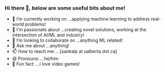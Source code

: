 ### Hi there 👋, below are some useful bits about me!

- 🔭  I’m currently working on ...applying machine learning to address real-world problems!
- 🌱  I'm passionate about ...creating novel solutions, working at the intersection of AI/ML and industry!
- 👯  I’m looking to collaborate on ...anything ML related!
- 💬  Ask me about ...anything!
- 📫  How to reach me: ...[sankalp at ualberta dot ca]
- 😄  Pronouns: ...he/him
- 🤖  Fun fact: ...i love video games!

